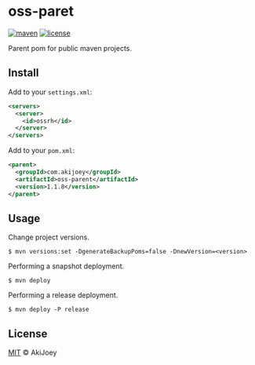 # oss-paret

[![maven][maven-image]][maven-url]
[![license][license-image]][license-url]

Parent pom for public maven projects.

## Install

Add to your `settings.xml`:

```xml
<servers>
  <server>
    <id>ossrh</id>
  </server>
</servers>
```

Add to your `pom.xml`:

```xml
<parent>
  <groupId>com.akijoey</groupId>
  <artifactId>oss-parent</artifactId>
  <version>1.1.8</version>
</parent>
```

## Usage

Change project versions.

`$ mvn versions:set -DgenerateBackupPoms=false -DnewVersion=<version>`

Performing a snapshot deployment.

`$ mvn deploy`

Performing a release deployment.

`$ mvn deploy -P release`

## License

[MIT][license-url] © AkiJoey

[maven-image]: https://img.shields.io/maven-central/v/com.akijoey/oss-parent.svg?label=maven
[maven-url]: https://search.maven.org/search?q=g:%22com.akijoey%22%20AND%20a:%22oss-parent%22
[license-image]: https://img.shields.io/github/license/akijoey/oss-parent
[license-url]: https://github.com/akijoey/oss-parent/blob/master/LICENSE
